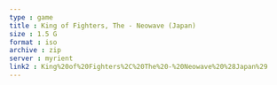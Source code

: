 ```yaml
---
type : game
title : King of Fighters, The - Neowave (Japan)
size : 1.5 G
format : iso
archive : zip
server : myrient
link2 : King%20of%20Fighters%2C%20The%20-%20Neowave%20%28Japan%29
---
```

